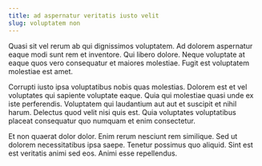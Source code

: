 ```yaml
---
title: ad aspernatur veritatis iusto velit
slug: voluptatem non
---
```


Quasi sit vel rerum ab qui dignissimos voluptatem. Ad dolorem aspernatur eaque modi sunt rem et inventore. Qui libero dolore. Neque voluptate at eaque quos vero consequatur et maiores molestiae. Fugit est voluptatem molestiae est amet.

Corrupti iusto ipsa voluptatibus nobis quas molestias. Dolorem est et vel voluptates qui sapiente voluptate eaque. Quia qui molestiae quasi unde ex iste perferendis. Voluptatem qui laudantium aut aut et suscipit et nihil harum. Delectus quod velit nisi quis est. Quia voluptates voluptatibus placeat consequatur quo numquam et enim consectetur.

Et non quaerat dolor dolor. Enim rerum nesciunt rem similique. Sed ut dolorem necessitatibus ipsa saepe. Tenetur possimus quo aliquid. Sint est est veritatis animi sed eos. Animi esse repellendus.
